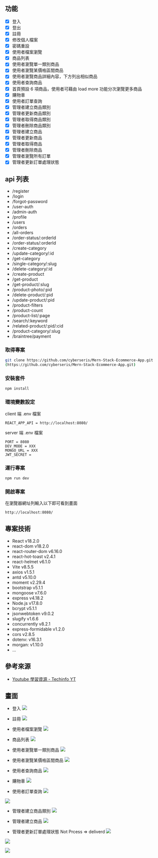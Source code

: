 ## 功能

- [x] 登入
- [x] 登出
- [x] 註冊
- [x] 修改個人檔案
- [x] 密碼重設
- [x] 使用者檔案瀏覽
- [x] 商品列表
- [x] 使用者瀏覽單一類別商品
- [x] 使用者瀏覽某價格區間商品
- [x] 使用者瀏覽商品詳細內容，下方列出相似商品
- [x] 使用者查詢商品
- [x] 首頁預設 6 項商品，使用者可藉由 load more 功能分次瀏覽更多商品
- [x] 購物車
- [x] 使用者訂單查詢
- [x] 管理者建立商品類別
- [x] 管理者更新商品類別
- [x] 管理者取得商品類別
- [x] 管理者刪除商品類別
- [x] 管理者建立商品
- [x] 管理者更新商品
- [x] 管理者取得商品
- [x] 管理者刪除商品
- [x] 管理者瀏覽所有訂單
- [x] 管理者更新訂單處理狀態

## api 列表
* /register
* /login
* /forgot-password
* /user-auth
* /admin-auth
* /profile
* /users
* /orders
* /all-orders
* /order-status/:orderId
* /order-status/:orderId
* /create-category
* /update-category/:id
* /get-category
* /single-category/:slug
* /delete-category/:id
* /create-product
* /get-product
* /get-product/:slug
* /product-photo/:pid
* /delete-product/:pid
* /update-product/:pid
* /product-filters
* /product-count
* /product-list/:page
* /search/:keyword
* /related-product/:pid/:cid
* /product-category/:slug
* /braintree/payment


### 取得專案

```bash
git clone https://github.com/cyberseris/Mern-Stack-Ecommerce-App.git
(https://github.com/cyberseris/Mern-Stack-Ecommerce-App.git)
```

### 安裝套件

```bash
npm install
```

### 環境變數設定
client 端
.env 檔案
```
REACT_APP_API = http://localhost:8080/
```

server 端
.env 檔案
```
PORT = 8080
DEV_MODE = XXX
MONGO_URL = XXX
JWT_SECRET = 

```

### 運行專案

```bash
npm run dev
```

### 開啟專案

在瀏覽器網址列輸入以下即可看到畫面

```bash
http://localhost:8080/
```

## 專案技術
- React v18.2.0
- react-dom v18.2.0
- react-router-dom v6.16.0
- react-hot-toast v2.4.1
- react-helmet v6.1.0
- Vite v8.5.5
- axios v1.5.1
- antd v5.10.0
- moment v2.29.4
- bootstrap v5.1.1
- mongoose v7.6.0
- express v4.18.2
- Node.js v17.8.0
- bcrypt v5.1.1
- jsonwebtoken v9.0.2
- slugify v1.6.6
- concurrently v8.2.1
- express-formidable v1.2.0
- cors v2.8.5
- dotenv: v16.3.1
- morgan: v1.10.0
- ...

## 參考來源
- [Youtube 學習資源 - Techinfo YT](https://www.youtube.com/watch?v=A_-fn_ij59c)


## 畫面
- 登入
![](https://hackmd.io/_uploads/S1PEFOcWp.jpg)

- 註冊
![](https://hackmd.io/_uploads/BkVUFuqbp.jpg)

- 使用者檔案瀏覽
![](https://hackmd.io/_uploads/ry_dY_qZ6.jpg)

- 商品列表
![](https://hackmd.io/_uploads/HkZ5YuqWT.jpg)

- 使用者瀏覽單一類別商品
![](https://hackmd.io/_uploads/Hy4hKOcZp.jpg)

- 使用者瀏覽某價格區間商品
![](https://hackmd.io/_uploads/SyBaYu9-6.jpg)

- 使用者查詢商品
![](https://hackmd.io/_uploads/rJZD5d9Z6.jpg)

- 購物車
![](https://hackmd.io/_uploads/B1nD5uqZp.jpg)

- 使用者訂單查詢
![](https://hackmd.io/_uploads/H19dqd9-p.jpg)

![](https://hackmd.io/_uploads/HJ8Ycdc-a.jpg)

- 管理者建立商品類別
![](https://hackmd.io/_uploads/H1Ij9OqWa.jpg)

- 管理者建立商品
![](https://hackmd.io/_uploads/BJzA9uqZa.jpg)

- 管理者更新訂單處理狀態
Not Prcess => deliverd
![](https://hackmd.io/_uploads/SJk6iucbT.jpg)

![](https://hackmd.io/_uploads/BySFs_qZT.jpg)

![](https://hackmd.io/_uploads/r16Kj_qZ6.jpg)
